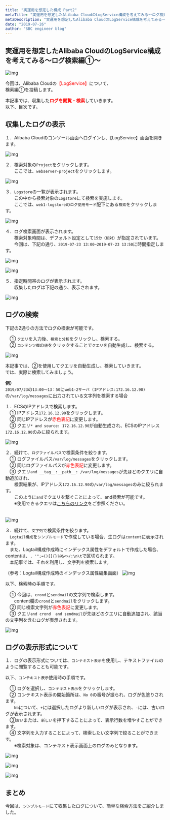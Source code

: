 ```yaml
---
title: "実運用を想定した構成 Part2"
metaTitle: "実運用を想定したAlibaba CloudのLogService構成を考えてみる～ログ検索編①～"
metaDescription: "実運用を想定したAlibaba CloudのLogService構成を考えてみる～ログ検索編①～"
date: "2019-07-26"
author: "SBC engineer blog"
---
```


## 実運用を想定したAlibaba CloudのLogService構成を考えてみる～ログ検索編①～

![img](https://raw.githubusercontent.com/sbcloud/help/master/content/usecase-LogService/LogService_images_26006613376466800/20190903123230.png "img")

今回は、Alibaba Cloudの<span style="color: #ff0000">【LogService】</span>について、   
検索編①を投稿します。   

本記事では、収集した<span style="color: #ff0000"><b>ログを閲覧・検索</b></span>していきます。   
以下、目次です。


## 収集したログの表示
   
１．Alibaba Cloudのコンソール画面へログインし、【LogService】画面を開きます。   
   
![img](https://raw.githubusercontent.com/sbcloud/help/master/content/usecase-LogService/LogService_images_26006613376466800/20190724150628.png "img")
   
   

２．検索対象の`Project`をクリックします。   
　　ここでは、`webserver-project`をクリックします。   
   
![img](https://raw.githubusercontent.com/sbcloud/help/master/content/usecase-LogService/LogService_images_26006613376466800/20190724150645.png "img")
   
   

３．`Logstore`の一覧が表示されます。   
　　この中から検索対象の`Logstore`にて検索を実施します。   
　　ここでは、`web1-logstore`の`ログ使用モード`配下にある`検索`をクリックします。   
   
![img](https://raw.githubusercontent.com/sbcloud/help/master/content/usecase-LogService/LogService_images_26006613376466800/20190724151054.png "img")
   
   

４．ログ検索画面が表示されます。   
　　検索対象時間は、デフォルト設定として`15分（相対）`が指定されています。   
　　今回は、下記の通り、`2019-07-23 13:00~2019-07-23 13:50`に時間指定します。   
   
![img](https://raw.githubusercontent.com/sbcloud/help/master/content/usecase-LogService/LogService_images_26006613376466800/20190724151109.png "img")
   
![img](https://raw.githubusercontent.com/sbcloud/help/master/content/usecase-LogService/LogService_images_26006613376466800/20190724151121.png "img")
   

５．指定時間帯のログが表示されます。   
　　収集したログは下記の通り、表示されます。   
   
![img](https://raw.githubusercontent.com/sbcloud/help/master/content/usecase-LogService/LogService_images_26006613376466800/20190724151133.png "img")
   


## ログの検索
下記の2通りの方法でログの検索が可能です。   
   
　① `クエリ`を入力後、`検索と分析`をクリックし、検索する。       
　② `コンテンツ欄`の`値`をクリックすることで`クエリ`を自動生成し、検索する。       
   
![img](https://raw.githubusercontent.com/sbcloud/help/master/content/usecase-LogService/LogService_images_26006613376466800/20190724155702.png "img")
   
本記事では、②を使用してクエリを自動生成し、検索していきます。       
では、実際に検索してみましょう。       

<b>例）</b>   
`2019/07/23`の`13:00～13：50`に`web1-2サーバ (IPアドレス:172.16.12.90)`の`/var/log/messages`に出力されている文字列を検索する場合        


１．ECSのIPアドレスで検索します。       
　① IPアドレス`172.16.12.90`をクリックします。        
　② 同じIPアドレスが<span style="color: #ff0000">赤色表記</span>に変更します。       
　③ クエリ`* and source: 172.16.12.90`が自動生成され、ECSのIPアドレス`172.16.12.90`のみに絞られます。       

      
![img](https://raw.githubusercontent.com/sbcloud/help/master/content/usecase-LogService/LogService_images_26006613376466800/20190724151517.png "img")
   
   

２．続けて、`ログファイルパス`で検索条件を絞ります。       
　① ログファイルパス`/var/log/messages`をクリックします。       
　② 同じログファイルパスが<span style="color: #ff0000">赤色表記</span>に変更します。       
　③ クエリ`and __tag__:__path__: /var/log/messages`が先ほどのクエリに自動追加され、       
　　検索結果が、IPアドレス`172.16.12.90`の`/var/log/messages`のみに絞られます。       
　　このように`and`でクエリを繋ぐことによって、and検索が可能です。       
　　※使用できるクエリは<a href="https://www.alibabacloud.com/help/doc-detail/29060.htm?spm=a21mg.p38356.b99.129.362c5f25R4rl0h">こちらのリンク</a>をご参照ください。   
　　
   
![img](https://raw.githubusercontent.com/sbcloud/help/master/content/usecase-LogService/LogService_images_26006613376466800/20190724160156.png "img")
   
   

３．続けて、`文字列`で検索条件を絞ります。   
　`Logtail構成`を`シンプルモード`で作成している場合、生ログは`content`に表示されます。   
　また、Logtail構成作成時にインデックス属性をデフォルトで作成した場合、contentは、`, '";=()[]{}?@&<>/:\n\t`で区切られます。   
　本記事では、それを利用し、文字列を検索します。   
   
（参考：Logtail構成作成時のインデックス属性編集画面）
![img](https://raw.githubusercontent.com/sbcloud/help/master/content/usecase-LogService/LogService_images_26006613376466800/20190724173836.png "img")   
   
以下、検索時の手順です。   

　① 今回は、`crond`と`sendmail`の文字列で検索します。   
　　content欄の`crond`と`sendmail`をクリックします。   
　② 同じ検索文字列が<span style="color: #ff0000">赤色表記</span>に変更します。   
　③ クエリ` and crond  and sendmail `が先ほどのクエリに自動追加され、該当の文字列を含むログが表示されます。   
   
![img](https://raw.githubusercontent.com/sbcloud/help/master/content/usecase-LogService/LogService_images_26006613376466800/20190724175124.png "img")
   
   


## ログの表示形式について
１．ログの表示形式については、`コンテキスト表示`を使用し、テキストファイルのように閲覧することも可能です。   
   
以下、`コンテキスト表示`使用時の手順です。   
   
　① ログを選択し、`コンテキスト表示`をクリックします。   
　② コンテキスト表示の開始箇所は、`No 0`の番号が振られ、ログが色塗りされます。   
　　`No`について、`+`には選択したログより新しいログが表示され、`-`には、古いログが表示されます。   
　③`古い`または、`新しい`を押下することによって、表示行数を増やすことができます。   
　④ 文字列を入力することによって、検索したい文字列で絞ることができます。   
　　※検索対象は、コンテキスト表示画面上のログのみとなります。   
   
![img](https://raw.githubusercontent.com/sbcloud/help/master/content/usecase-LogService/LogService_images_26006613376466800/20190724170233.png "img")
   
![img](https://raw.githubusercontent.com/sbcloud/help/master/content/usecase-LogService/LogService_images_26006613376466800/20190724170256.png "img")
   
![img](https://raw.githubusercontent.com/sbcloud/help/master/content/usecase-LogService/LogService_images_26006613376466800/20190724170310.png "img")
   

## まとめ
今回は、`シンプルモード`にて収集したログについて、簡単な検索方法をご紹介しました。   


